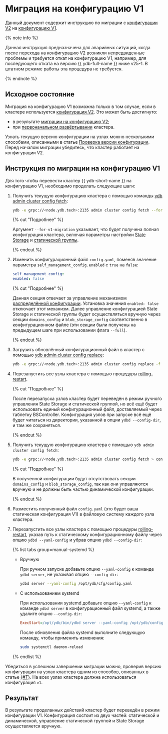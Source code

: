 # Миграция на конфигурацию V1

Данный документ содержит инструкцию по миграции с [конфигурации V2](../../configuration-management/configuration-v2/config-overview.md) на [конфигурацию V1](../../configuration-management/configuration-v1/index.md).

{% note info %}

Данная инструкция предназначена для аварийных ситуаций, когда после перехода на конфигурацию V2 возникли непредвиденные проблемы и требуется откат на конфигурацию V1, например, для последующего отката на версию {{ ydb-full-name }} ниже v25-1. В штатном режиме работы эта процедура не требуется.

{% endnote %}

## Исходное состояние

Миграция на конфигурацию V1 возможна только в том случае, если в кластере используется [конфигурация V2](../../configuration-management/configuration-v2/config-overview.md). Это может быть достигнуто:

- в результате [миграции на конфигурацию V2](migration-to-v2.md);
- при [первоначальном развёртывании](../../deployment-options/manual/initial-deployment.md) кластера.

Узнать текущую версию конфигурации на узлах можно несколькими способами, описанными в статье [Проверка версии конфигурации](../check-config-version.md). Перед началом миграции убедитесь, что кластер работает на конфигурации V2.

## Инструкция по миграции на конфигурацию V1

Для того чтобы перевести кластер {{ ydb-short-name }} на конфигурацию V1, необходимо проделать следующие шаги:

1. Получить текущую конфигурацию кластера с помощью команды [ydb admin cluster config fetch](../../../reference/ydb-cli/commands/configuration/cluster/fetch.md):

    ```bash
    ydb -e grpc://<node.ydb.tech>:2135 admin cluster config fetch --for-v1-migration > config.yaml
    ```

    {% cut "Подробнее" %}

    Аргумент `--for-v1-migration` указывает, что будет получена полная конфигурация кластера, включая параметры настройки [State Storage](../../../reference/configuration/index.md#domains-state) и [статической группы](../../../reference/configuration/index.md#blob_storage_config).

    {% endcut %}

2. Изменить конфигурационный файл `config.yaml`, поменяв значение параметра `self_management_config.enabled` с `true` на `false`:

    ```yaml
    self_management_config:
    enabled: false
    ```

    {% cut "Подробнее" %}

    Данная секция отвечает за управление механизмом [распределённой конфигурации](../../../concepts/glossary.md#distributed-configuration). Установка значения `enabled: false` отключает этот механизм. Далее управление конфигурацией State Storage и статической группы будет осуществляться вручную через секции `domains_config` и `blob_storage_config` соответственно в конфигурационном файле (эти секции были получены на предыдущем шаге при использовании флага `--full`).

    {% endcut %}

3. Загрузить обновлённый конфигурационный файл в кластер с помощью [ydb admin cluster config replace](../../../reference/ydb-cli/commands/configuration/cluster/replace.md):

    ```bash
    ydb -e grpc://<node.ydb.tech>:2135 admin cluster config replace -f config.yaml
    ```

4. Перезапустить все узлы кластера с помощью процедуры [rolling-restart](../../../maintenance/manual/node_restarting.md).

    {% cut "Подробнее" %}

    После перезапуска узлов кластер будет переведён в режим ручного управления State Storage и статической группой, но всё ещё будет использовать единый конфигурационный файл, доставляемый через таблетку BSController. Конфигурация узлов при запуске всё ещё будет читаться из директории, указанной в опции `ydbd --config-dir`, и там же сохраняться.

    {% endcut %}

5. Получить текущую конфигурацию кластера с помощью `ydb admin cluster config fetch`:

    ```bash
    ydb -e grpc://<node.ydb.tech>:2135 admin cluster config fetch > config.yaml
    ```

    {% cut "Подробнее" %}

    В полученной конфигурации будут отсутствовать секции `domains_config` и `blob_storage_config`, так как они управляются вручную и не должны быть частью динамической конфигурации.

    {% endcut %}

6. Разместить полученный файл `config.yaml` (это будет ваша статическая конфигурация V1) в файловую систему каждого узла кластера.

7. Перезапустить все узлы кластера с помощью процедуры [rolling-restart](../../../maintenance/manual/node_restarting.md), указав путь к статическому конфигурационному файлу через опцию `ydbd --yaml-config` и убрав опцию `ydbd --config-dir`:

    {% list tabs group=manual-systemd %}

    - Вручную

        При ручном запуске добавьте опцию `--yaml-config` к команде `ydbd server`, не указывая опцию `--config-dir`:

        ```bash
        ydbd server --yaml-config /opt/ydb/cfg/config.yaml
        ```

    - С использованием systemd

        При использовании systemd добавьте опцию `--yaml-config` к команде `ydbd server` в конфигурационный файл systemd, а также удалите опцию `--config-dir`:

        ```ini
        ExecStart=/opt/ydb/bin/ydbd server --yaml-config /opt/ydb/config/config.yaml
        ```

        После обновления файла systemd выполните следующую команду, чтобы применить изменения:

        ```bash
        sudo systemctl daemon-reload
        ```

    {% endlist %}

Убедиться в успешном завершении миграции можно, проверив версию конфигурации на узлах кластера одним из способов, описанных в статье [{#T}](../check-config-version.md). На всех узлах кластера должна использоваться конфигурация `v1`.

## Результат

В результате проделанных действий кластер будет переведён в режим конфигурации V1. Конфигурация состоит из двух частей: статической и динамической, управление статической группой и State Storage осуществляется вручную.
